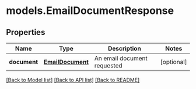 # models.EmailDocumentResponse
## Properties
Name | Type | Description | Notes
------------ | ------------- | ------------- | -------------
**document** | [**EmailDocument**](EmailDocument.md) | An email document requested              | [optional] 



[[Back to Model list]](README.md#documentation-for-models) [[Back to API list]](README.md#documentation-for-api-endpoints) [[Back to README]](README.md)


